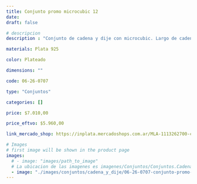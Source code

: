```yaml
---
title: Conjunto promo microcubic 12
date: 
draft: false

# descripcion
description : "Conjunto de cadena y dije con microcubic. Largo de cadena 40, 45 o 50 cm a elección"

materials: Plata 925

color: Plateado

dimensions: ""

code: 06-26-0707

type: "Conjuntos"

categories: []

price: $7.010,00

price_eftvo: $5.960,00

link_mercado_shop: https://inplata.mercadoshops.com.ar/MLA-1113262700-conjunto-cadena-y-dije-de-plata-promo-microcubic-12-_JM

# Images
# first image will be shown in the product page
images:
  # - image: "images/path_to_image"
  # La ubicacion de las imagenes es imagenes/Conjuntos/Conjuntos.Cadena y Dije/06-26-0707-conjunto-promo-microcubic-12
  - image: "./images/conjuntos/cadena_y_dije/06-26-0707-conjunto-promo-microcubic-12.jpg"
---
```

